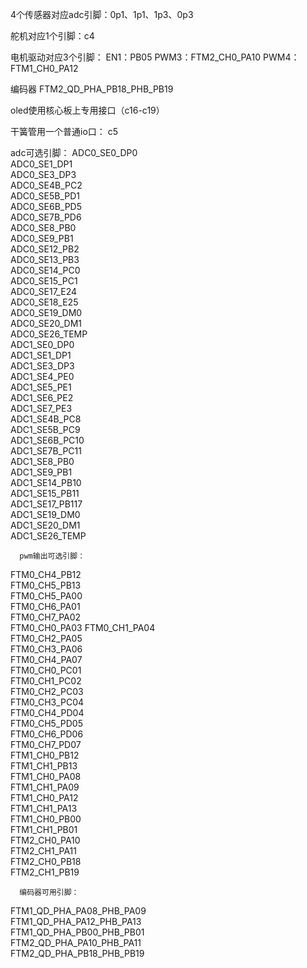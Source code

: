 4个传感器对应adc引脚：0p1、1p1、1p3、0p3

舵机对应1个引脚：c4

电机驱动对应3个引脚：
      EN1：PB05
      PWM3：FTM2_CH0_PA10
      PWM4：FTM1_CH0_PA12 

编码器
            FTM2_QD_PHA_PB18_PHB_PB19  

oled使用核心板上专用接口（c16-c19）

干簧管用一个普通io口：  c5














adc可选引脚：
      ADC0_SE0_DP0        
      ADC0_SE1_DP1        
      ADC0_SE3_DP3        
      ADC0_SE4B_PC2       
      ADC0_SE5B_PD1       
      ADC0_SE6B_PD5       
      ADC0_SE7B_PD6       
      ADC0_SE8_PB0        
      ADC0_SE9_PB1        
      ADC0_SE12_PB2       
      ADC0_SE13_PB3       
      ADC0_SE14_PC0       
      ADC0_SE15_PC1       
      ADC0_SE17_E24       
      ADC0_SE18_E25       
      ADC0_SE19_DM0       
      ADC0_SE20_DM1       
      ADC0_SE26_TEMP      
      ADC1_SE0_DP0        
      ADC1_SE1_DP1        
      ADC1_SE3_DP3        
      ADC1_SE4_PE0        
      ADC1_SE5_PE1        
      ADC1_SE6_PE2        
      ADC1_SE7_PE3        
      ADC1_SE4B_PC8       
      ADC1_SE5B_PC9       
      ADC1_SE6B_PC10      
      ADC1_SE7B_PC11      
      ADC1_SE8_PB0        
      ADC1_SE9_PB1        
      ADC1_SE14_PB10      
      ADC1_SE15_PB11      
      ADC1_SE17_PB117     
      ADC1_SE19_DM0       
      ADC1_SE20_DM1       
      ADC1_SE26_TEMP  
      
      pwm输出可选引脚：
 FTM0_CH4_PB12   
 FTM0_CH5_PB13   
 FTM0_CH5_PA00   
 FTM0_CH6_PA01   
 FTM0_CH7_PA02   
 FTM0_CH0_PA03
 FTM0_CH1_PA04   
 FTM0_CH2_PA05   
 FTM0_CH3_PA06   
 FTM0_CH4_PA07   
 FTM0_CH0_PC01   
 FTM0_CH1_PC02   
 FTM0_CH2_PC03   
 FTM0_CH3_PC04   
 FTM0_CH4_PD04   
 FTM0_CH5_PD05   
 FTM0_CH6_PD06   
 FTM0_CH7_PD07   
 FTM1_CH0_PB12   
 FTM1_CH1_PB13   
 FTM1_CH0_PA08   
 FTM1_CH1_PA09   
 FTM1_CH0_PA12   
 FTM1_CH1_PA13   
 FTM1_CH0_PB00   
 FTM1_CH1_PB01   
 FTM2_CH0_PA10   
 FTM2_CH1_PA11   
 FTM2_CH0_PB18   
 FTM2_CH1_PB19 
 
 
      编码器可用引脚：
  FTM1_QD_PHA_PA08_PHB_PA09       
 FTM1_QD_PHA_PA12_PHB_PA13       
 FTM1_QD_PHA_PB00_PHB_PB01       
 FTM2_QD_PHA_PA10_PHB_PA11       
 FTM2_QD_PHA_PB18_PHB_PB19  
      
